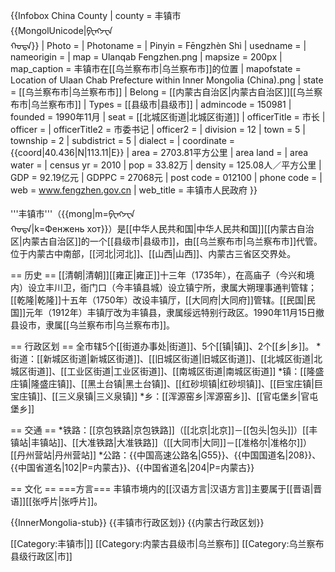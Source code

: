 {{Infobox China County
| county		= 丰镇市<br>{{MongolUnicode|ᠹᠸᠩᠵᠸᠡ<br>ᠬᠣᠲᠠ}}
| Photo			= 
| Photoname		= 
| Pinyin		= Fēngzhèn Shì
| usedname		= 
| nameorigin		= 
| map			= Ulanqab Fengzhen.png
| mapsize		= 200px
| map_caption		= 丰镇市在[[乌兰察布市|乌兰察布市]]的位置
| mapofstate = Location of Ulaan Chab Prefecture within Inner Mongolia (China).png
| state = [[乌兰察布市|乌兰察布市]]
| Belong		= [[内蒙古自治区|内蒙古自治区]][[乌兰察布市|乌兰察布市]]
| Types			= [[县级市|县级市]]
| admincode		= 150981
| founded		= 1990年11月
| seat			= [[北城区街道|北城区街道]] 
| officerTitle		= 市长
| officer		= 
| officerTitle2		= 市委书记
| officer2		= 
| division		= 12
| town			= 5
| township		= 2
| subdistrict		= 5
| dialect		= 
| coordinate		= {{coord|40.436|N|113.11|E}}
| area			= 2703.81平方公里
| area land		= 
| area water		= 
| census yr		= 2010
| pop			= 33.82万
| density		= 125.08人／平方公里
| GDP			= 92.19亿元
| GDPPC			= 27068元
| post code		= 012100
| phone code		= 
| web			= www.fengzhen.gov.cn
| web_title		= 丰镇市人民政府
}}

'''丰镇市'''（{{mong|m=ᠹᠸᠩᠵᠸᠡ<br>ᠬᠣᠲᠠ|k=Фенжень хот}}）是[[中华人民共和国|中华人民共和国]][[内蒙古自治区|内蒙古自治区]]的一个[[县级市|县级市]]，由[[乌兰察布市|乌兰察布市]]代管。位于内蒙古中南部，[[河北|河北]]、[[山西|山西]]、内蒙古三省区交界处。

== 历史 ==
[[清朝|清朝]][[雍正|雍正]]十三年（1735年），在高庙子（今兴和境内）设立丰川卫，衙门口（今丰镇县城）设立镇宁所，隶属大朔理事通判管辖；[[乾隆|乾隆]]十五年（1750年）改设丰镇厅，[[大同府|大同府]]管辖。[[民国|民国]]元年（1912年）丰镇厅改为丰镇县，隶属绥远特别行政区。1990年11月15日撤县设市，隶属[[乌兰察布市|乌兰察布市]]。

== 行政区划 ==
全市辖5个[[街道办事处|街道]]、5个[[镇|镇]]、2个[[乡|乡]]。
*街道：[[新城区街道|新城区街道]]、[[旧城区街道|旧城区街道]]、[[北城区街道|北城区街道]]、[[工业区街道|工业区街道]]、[[南城区街道|南城区街道]]
*镇：[[隆盛庄镇|隆盛庄镇]]、[[黑土台镇|黑土台镇]]、[[红砂坝镇|红砂坝镇]]、[[巨宝庄镇|巨宝庄镇]]、[[三义泉镇|三义泉镇]]
*乡：[[浑源窑乡|浑源窑乡]]、[[官屯堡乡|官屯堡乡]]

== 交通 ==
*铁路：[[京包铁路|京包铁路]]（[[北京|北京]]－[[包头|包头]]）[[丰镇站|丰镇站]]、[[大准铁路|大准铁路]]（[[大同市|大同]]－[[准格尔|准格尔]]）[[丹州营站|丹州营站]]
*公路：{{中国高速公路名|G55}}、{{中国国道名|208}}、{{中国省道名|102|P=内蒙古}}、{{中国省道名|204|P=内蒙古}}

== 文化 ==
===方言===
丰镇市境内的[[汉语方言|汉语方言]]主要属于[[晋语|晋语]][[张呼片|张呼片]]。

{{InnerMongolia-stub}}
{{丰镇市行政区划}}
{{内蒙古行政区划}}

[[Category:丰镇市|]]
[[Category:内蒙古县级市|乌兰察布]]
[[Category:乌兰察布县级行政区|市]]